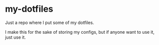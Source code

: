 # my-dotfiles
Just a repo where I put some of my dotfiles.

I make this for the sake of storing my configs, but if anyone want to use it, just use it.

